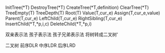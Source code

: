InitTree(*T)
DestroyTree(*T)
CreateTree(*T,definition)
ClearTree(*T)
TreeEmpty(T)
TreeDepth(T)
Root(T)
Value(T,cur_e)
Assign(T,cur_e,value)
Parent(T,cur_e)
LeftChild(T,cur_e)
RightSibling(T,cur_e)
InsertChild(*T,*p,i,c)
DeleteChild(*T,*p,i)

双亲表示法
孩子表示法
孩子兄弟表示法 将树转成二叉树‘


二叉树
前序DLR
中序LDR
后序LRD
